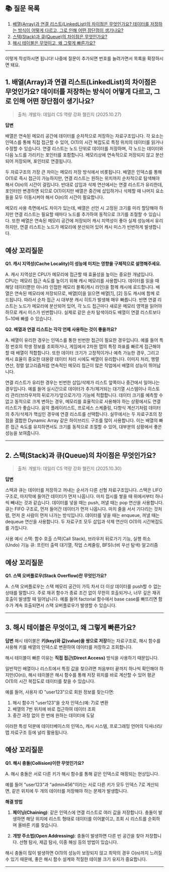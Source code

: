 ## 📚 질문 목록

1. [배열(Array)과 연결 리스트(LinkedList)의 차이점은 무엇인가요? 데이터를 저장하는 방식이 어떻게 다르고, 그로 인해 어떤 장단점이 생기나요?](#1-배열array과-연결-리스트linkedlist의-차이점은-무엇인가요-데이터를-저장하는-방식이-어떻게-다르고-그로-인해-어떤-장단점이-생기나요)
2. [스택(Stack)과 큐(Queue)의 차이점은 무엇인가요?](#2-스택stack과-큐queue의-차이점은-무엇인가요)
3. [해시 테이블은 무엇이고, 왜 그렇게 빠른가요?](#3-해시-테이블은-무엇이고-왜-그렇게-빠른가요)

---

이렇게 작성하시면 됩니다! 나중에 질문이 추가되면 번호를 늘려가면서 목록을 확장하시면 돼요.

## 1. 배열(Array)과 연결 리스트(LinkedList)의 차이점은 무엇인가요? 데이터를 저장하는 방식이 어떻게 다르고, 그로 인해 어떤 장단점이 생기나요?
> 출처: 개발자: 데일리 CS 역량 강화 챌린지 (2025.10.27)

**답변**

배열은 연속된 메모리 공간에 데이터를 순차적으로 저장하는 자료구조입니다. 각 요소는 인덱스를 통해 직접 접근할 수 있어, O(1)의 시간 복잡도로 특정 위치의 데이터를 읽거나 수정할 수 있습니다.
연결 리스트는 노드 단위로 데이터를 저장하며, 각 노드는 데이터와 다음 노드를 가리키는 포인터를 포함합니다. 메모리상에 연속적으로 저장되지 않고 분산되어 저장되며, 포인터로 연결됩니다.

두 자료구조의 가장 큰 차이는 메모리 저장 방식에서 비롯됩니다. 배열은 인덱스를 통해 O(1)로 즉시 접근이 가능하지만, 연결 리스트는 원하는 위치까지 순차적으로 탐색해야 해서 O(n)의 시간이 걸립니다. 
반대로 삽입과 삭제 연산에서는 연결 리스트가 유리한데, 포인터만 변경하면 되므로 O(1)이지만 배열은 중간에 삽입하거나 삭제할 때 나머지 요소들을 모두 이동시켜야 해서 O(n)의 시간이 필요합니다.

메모리 사용 측면에서도 차이가 있는데, 배열은 선언 시 고정된 크기를 미리 할당해야 하지만 연결 리스트는 필요할 때마다 노드를 추가하여 동적으로 크기를 조절할 수 있습니다. 
또한 배열은 연속된 메모리 공간에 저장되어 캐시 지역성이 좋아 실제 성능에서 유리하지만, 연결 리스트는 노드가 메모리에 분산되어 있어 캐시 미스가 빈번하게 발생합니다.

## **예상 꼬리질문**

**Q1. 캐시 지역성(Cache Locality)이 성능에 미치는 영향을 구체적으로 설명해주세요.**

A. 캐시 지역성은 CPU가 메모리에 접근할 때 효율성을 높이는 중요한 개념입니다. CPU는 메모리 접근 속도를 높이기 위해 캐시 메모리를 사용합니다. 
데이터를 읽을 때 해당 데이터뿐만 아니라 인접한 메모리 블록(캐시 라인)을 함께 캐시에 로드합니다.
배열은 연속된 메모리에 저장되므로, 배열[0]을 읽으면 배열[1], [2] 등도 캐시에 함께 로드됩니다. 따라서 순차 접근 시 대부분 캐시 히트가 발생해 매우 빠릅니다.
반면 연결 리스트는 노드가 메모리에 분산되어 있어, 각 노드 접근마다 새로운 메모리 영역을 읽어야 하므로 캐시 미스가 빈번합니다. 실제로 같은 순차 탐색이라도 배열이 연결 리스트보다 5~10배 빠를 수 있습니다.

**Q2. 배열과 연결 리스트는 각각 언제 사용하는 것이 좋을까요?**

A. 배열이 유리한 경우는 인덱스를 통한 빈번한 접근이 필요한 경우입니다. 예를 들어 특정 번호의 학생 정보를 조회하거나, 게임에서 2차원 맵의 특정 좌표를 빠르게 접근해야 할 때 배열이 적합합니다. 
또한 데이터 크기가 고정적이거나 예측 가능한 경우, 그리고 캐시 효율이 중요한 대용량 데이터 처리 시에도 배열이 유리합니다. 
이미지 처리, 행렬 연산, 정렬 알고리즘처럼 연속적인 메모리 접근이 많은 작업에서 배열의 성능이 뛰어납니다.

연결 리스트가 유리한 경우는 빈번한 삽입/삭제가 리스트 앞쪽이나 중간에서 일어나는 경우입니다. 예를 들어 실시간으로 데이터가 추가/제거되는 대기열 시스템이나 히스토리 관리(브라우저의 뒤로가기/앞으로가기) 기능에 적합합니다. 
데이터 크기를 예측할 수 없고 동적으로 크게 변하는 경우, 메모리를 효율적으로 사용해야 하는 상황에서도 연결 리스트가 좋습니다. 음악 플레이리스트, 프로세스 스케줄링, 다항식 계산기처럼 데이터의 추가/삭제가 핵심인 경우에 연결 리스트를 선택합니다.
실무에서는 두 자료구조의 장점을 결합한 Dynamic Array 같은 하이브리드 구조를 많이 사용합니다. 이는 배열의 빠른 접근 속도를 유지하면서도 크기를 동적으로 조절할 수 있어, 대부분의 상황에서 좋은 성능을 보여줍니다.

---

## 2. 스택(Stack)과 큐(Queue)의 차이점은 무엇인가요?
> 출처: 개발자: 데일리 CS 역량 강화 챌린지 (2025.10.30)

**답변**

스택과 큐는 데이터를 저장하고 꺼내는 순서가 다른 선형 자료구조입니다.
스택은 LIFO 구조로, 마지막에 들어간 데이터가 먼저 나옵니다. 마치 접시를 쌓을 때 위에서부터 하나씩 빼내는 것과 같습니다. 데이터를 넣을 때는 push, 꺼낼 때는 pop 연산을 사용합니다.
큐는 FIFO 구조로, 먼저 들어간 데이터가 먼저 나옵니다. 마치 줄을 서서 기다리는 것처럼, 먼저 온 사람이 먼저 나가는 방식입니다. 데이터를 넣을 때는 enqueue, 꺼낼 때는 dequeue 연산을 사용합니다.
두 자료구조 모두 삽입과 삭제 연산이 O(1)의 시간복잡도를 가집니다.

사용 예시
스택: 함수 호출 스택(Call Stack), 브라우저 뒤로가기 기능, 실행 취소(Undo) 기능
큐: 프린터 출력 대기열, 작업 스케줄링, BFS(너비 우선 탐색) 알고리즘

## **예상 꼬리질문**

**Q1. 스택 오버플로우(Stack Overflow)란 무엇인가요?**

A. 스택 오버플로우는 스택 메모리 공간이 가득 차서 더 이상 데이터를 push할 수 없는 상태를 말합니다. 
주로 재귀 함수가 종료 조건 없이 무한히 호출되거나, 너무 깊은 재귀 호출이 발생할 때 일어납니다. 
예를 들어 factorial 함수에서 base case를 빠뜨리면 함수가 계속 호출되면서 스택 오버플로우가 발생할 수 있습니다.

---

## 3. 해시 테이블은 무엇이고, 왜 그렇게 빠른가요?

**답변**
해시 테이블은 **키(key)와 값(value)을 쌍으로 저장**하는 자료구조로, 해시 함수를 사용해 키를 배열의 인덱스로 변환하여 데이터를 저장하고 조회합니다.

해시 테이블이 빠른 이유는 **직접 접근(Direct Access)** 방식을 사용하기 때문입니다. 

일반적인 배열이나 리스트에서 특정 값을 찾으려면 처음부터 끝까지 하나씩 확인해야 하지만(O(n)), 해시 테이블은 해시 함수를 통해 저장 위치를 바로 계산할 수 있어 평균 O(1)의 시간 복잡도로 데이터를 찾을 수 있습니다.

예를 들어, 사용자 ID "user123"으로 회원 정보를 찾는다면:
1. 해시 함수가 "user123"을 숫자 인덱스(예: 7)로 변환
2. 배열의 7번 위치에 바로 접근하여 데이터 조회
3. 중간 과정 없이 한 번에 원하는 데이터에 도달

이러한 특성 덕분에 데이터베이스의 인덱스, 캐시 시스템, 프로그래밍 언어의 딕셔너리/맵 자료구조 등에 널리 활용됩니다.

## **예상 꼬리질문**

**Q1. 해시 충돌(Collision)이란 무엇인가요?**

A. 해시 충돌은 서로 다른 키가 해시 함수를 통해 같은 인덱스로 매핑되는 현상입니다.

예를 들어 "user123"과 "admin456"이라는 서로 다른 키가 모두 인덱스 7로 계산되면, 같은 위치에 두 개의 데이터를 저장해야 하는 문제가 발생합니다.

**해결 방법**

1. **체이닝(Chaining)**: 같은 인덱스에 연결 리스트로 여러 값을 저장합니다. 충돌이 발생하면 해당 위치에 리스트 형태로 데이터를 이어붙이고, 조회 시 리스트를 순회하며 올바른 키를 찾습니다.

2. **개방 주소법(Open Addressing)**: 충돌이 발생하면 다른 빈 공간을 찾아 저장합니다. 선형 탐사, 제곱 탐사, 이중 해싱 등의 방법이 있습니다.

해시 충돌이 많이 발생하면 O(1)의 성능이 보장되지 않고 최악의 경우 O(n)까지 느려질 수 있기 때문에, 좋은 해시 함수 설계와 적절한 테이블 크기 유지가 중요합니다.

---


